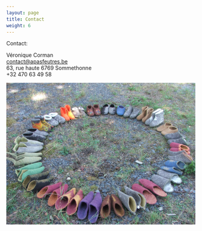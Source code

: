 ```yaml
---
layout: page
title: Contact
weight: 6
---
```

Contact:

Véronique Corman<br>
contact@apasfeutres.be<br>
63, rue haute 6769 Sommethonne<br>
+32 470 63 49 58<br>

<p><img src="/contact.JPG" width="500" alt="Des chaussons déposés en cercle"></p>
